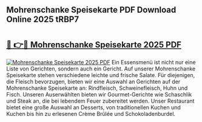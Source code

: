 ## Mohrenschanke Speisekarte PDF Download Online 2025 tRBP7

# <h2><a href="http://gcdu7mr.nevu.top/?p=Mohrenschanke+Speisekarte">🔗 👉🔴 Mohrenschanke Speisekarte 2025 PDF</a></h2>

[![Mohrenschanke Speisekarte 2025 PDF](https://i.imgur.com/dBaPXMq.png)](http://gcdu7mr.nevu.top/?p=Mohrenschanke+Speisekarte)
Ein Essensmenü ist nicht nur eine Liste von Gerichten, sondern auch ein Gericht. Auf unserer Mohrenschanke Speisekarte stehen verschiedene leichte und frische Salate. Für diejenigen, die Fleisch bevorzugen, bieten wir eine Auswahl an Gerichten auf der Mohrenschanke Speisekarte an: Rindfleisch, Schweinefleisch, Huhn und Fisch. Unseren Auserwählten bieten wir Gourmet-Gerichte wie Schaschlik und Steak an, die bei lebendem Feuer zubereitet werden. Unser Restaurant bietet eine große Auswahl an Desserts, von traditionellen Kuchen und Kuchen bis hin zu erlesenen Crème Brûlée und Schokoladenburdel.

